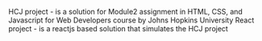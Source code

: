 HCJ project - is a solution for Module2 assignment in  HTML, CSS, and Javascript for Web Developers course by Johns Hopkins University
React project - is a reactjs based solution that simulates the HCJ project